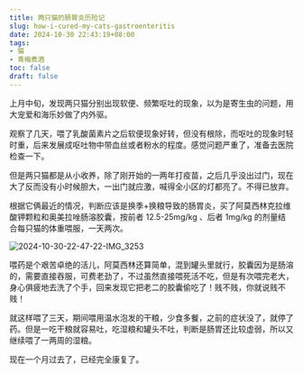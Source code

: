 ```yaml
---
title: 两只猫的肠胃炎历险记
slug: how-i-cured-my-cats-gastroenteritis
date: 2024-10-30 22:43:19+08:00
tags:
- 猫
- 青梅煮酒
toc: false
draft: false
---
```


上月中旬，发现两只猫分别出现软便、频繁呕吐的现象，以为是寄生虫的问题，用大宠爱和海乐妙做了内外驱。

观察了几天，喂了乳酸菌素片之后软便现象好转，但没有根除，而呕吐的现象时轻时重，后来发展成呕吐物中带血丝或者粉水的程度。感觉问题严重了，准备去医院检查一下。

但是两只猫都是从小收养，除了刚开始的一两年打疫苗，之后几乎没出过门，现在大了反而没有小时候胆大，一出门就应激，喊得全小区的灯都亮了。不得已放弃。

根据它俩最近的情况，判断应该是换季+换粮导致的肠胃炎，买了阿莫西林克拉维酸钾颗粒和奥美拉唑肠溶胶囊，按前者 12.5-25mg/kg 、后者 1mg/kg 的剂量结合每只猫的体重喂服，一天两次。

![2024-10-30-22-47-22-IMG_3253](https://raw.githubusercontent.com/xbot/image-hosting/master/blog/2024-10-30-22-47-22-IMG_3253.jpeg)

喂药是个艰苦卓绝的活儿，阿莫西林还算简单，混到罐头里就行，胶囊因为是肠溶的，需要直接吞服，可费老劲了，不过虽然直接喂死活不吃，但是有次喂完老大，身心俱疲地去洗了个手，回来发现它把老二的胶囊偷吃了！贱不贱，你就说贱不贱！

就这样喂了三天，期间喂用温水泡发的干粮，少食多餐，之前的症状没了，就停了药。但是一吃干粮就容易吐，吃湿粮和罐头不吐，判断是肠胃还比较虚弱，所以又继续喂了一两周的湿粮。

现在一个月过去了，已经完全康复了。